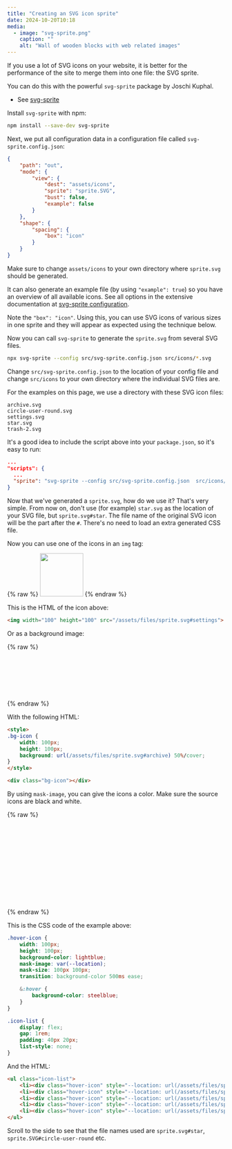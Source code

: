 ```yaml
---
title: "Creating an SVG icon sprite"
date: 2024-10-20T10:18
media:
  - image: "svg-sprite.png"
    caption: ""
    alt: "Wall of wooden blocks with web related images" 
---
```


If you use a lot of SVG icons on your website, it is better for the performance of the site to merge them into one file:
the SVG sprite.

You can do this with the powerful `svg-sprite` package by Joschi Kuphal.

* See [svg-sprite](https://github.com/svg-sprite/svg-sprite)

Install `svg-sprite` with npm:

```bash
npm install --save-dev svg-sprite
```

Next, we put all configuration data in a configuration file called `svg-sprite.config.json`:

```json
{
    "path": "out",
    "mode": {
        "view": {
            "dest": "assets/icons",
            "sprite": "sprite.SVG",
            "bust": false,
            "example": false
        }
    },
    "shape": {
        "spacing": {
            "box": "icon"
        }
    }
}
```

Make sure to change `assets/icons` to your own directory where `sprite.svg` should be generated.

It can also generate an example file (by using `"example": true`) so you have an overview of all available icons.
See all options in the extensive documentation at [svg-sprite configuration](https://github.com/svg-sprite/svg-sprite/blob/main/docs/configuration.md).

Note the `"box": "icon"`. Using this, you can use SVG icons of various sizes in one sprite
and they will appear as expected using the technique below.

Now you can call `svg-sprite` to generate the `sprite.svg` from several SVG files.

```bash
npx svg-sprite --config src/svg-sprite.config.json src/icons/*.svg
```

Change `src/svg-sprite.config.json` to the location of your config file
and change `src/icons` to your own directory where the individual SVG files are.

For the examples on this page, we use a directory with these SVG icon files:

```text
archive.svg
circle-user-round.svg
settings.svg
star.svg
trash-2.svg
```

It's a good idea to include the script above into your `package.json`, so it's easy to run:

```json
...
"scripts": {
  ...
  "sprite": "svg-sprite --config src/svg-sprite.config.json  src/icons/*.svg"
}
```

Now that we've generated a `sprite.svg`, how do we use it?
That's very simple. From now on, don't use (for example) `star.svg` as the location of your SVG file, but `sprite.svg#star`.
The file name of the original SVG icon will be the part after the `#`.
There's no need to load an extra generated CSS file.

Now you can use one of the icons in an `img` tag:

{% raw %}
<img width="100" height="100" src="/assets/files/sprite.svg#settings">
{% endraw %}

This is the HTML of the icon above:

```html
<img width="100" height="100" src="/assets/files/sprite.svg#settings">
```

Or as a background image:

{% raw %}
<style>
.bg-icon {
    width: 100px;
    height: 100px;
    background: url(/assets/files/sprite.svg#archive) 50%/cover;
}
</style>

<div class="bg-icon"></div>
{% endraw %}

With the following HTML:

```html
<style>
.bg-icon {
    width: 100px;
    height: 100px;
    background: url(/assets/files/sprite.svg#archive) 50%/cover;
}
</style>

<div class="bg-icon"></div>
```

By using `mask-image`, you can give the icons a color.
Make sure the source icons are black and white.

{% raw %}
<style>
.hover-icon {
    width: 100px;
    height: 100px;
    background-color: lightblue;
    mask-image: var(--location);
    mask-size: 100px 100px;
    transition: background-color 500ms ease;

    &:hover {
        background-color: steelblue;
    }
}

.icon-list {
    display: flex;
    gap: 1rem;
    padding: 40px 20px;
    list-style: none;
}
</style>

<ul class="icon-list">
    <li><div class="hover-icon" style="--location: url(/assets/files/sprite.svg#star)"></div></li>
    <li><div class="hover-icon" style="--location: url(/assets/files/sprite.svg#circle-user-round)"></div></li>
    <li><div class="hover-icon" style="--location: url(/assets/files/sprite.svg#settings)"></div></li>
    <li><div class="hover-icon" style="--location: url(/assets/files/sprite.svg#trash-2)"></div></li>
    <li><div class="hover-icon" style="--location: url(/assets/files/sprite.svg#archive)"></div></li>
</ul>
{% endraw %}

This is the CSS code of the example above:

```css
.hover-icon {
    width: 100px;
    height: 100px;
    background-color: lightblue;
    mask-image: var(--location);
    mask-size: 100px 100px;
    transition: background-color 500ms ease;

    &:hover {
        background-color: steelblue;
    }
}

.icon-list {
    display: flex;
    gap: 1rem;
    padding: 40px 20px;
    list-style: none;
}
```

And the HTML:

```html
<ul class="icon-list">
    <li><div class="hover-icon" style="--location: url(/assets/files/sprite.svg#star)"></div></li>
    <li><div class="hover-icon" style="--location: url(/assets/files/sprite.svg#circle-user-round)"></div></li>
    <li><div class="hover-icon" style="--location: url(/assets/files/sprite.svg#settings)"></div></li>
    <li><div class="hover-icon" style="--location: url(/assets/files/sprite.svg#trash-2)"></div></li>
    <li><div class="hover-icon" style="--location: url(/assets/files/sprite.svg#archive)"></div></li>
</ul>
```

Scroll to the side to see that the file names used are `sprite.svg#star`, `sprite.SVG#circle-user-round` etc.


